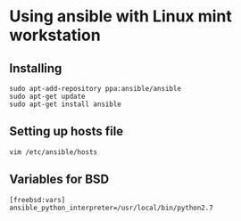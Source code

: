 # Using ansible with Linux mint workstation

## Installing
```
sudo apt-add-repository ppa:ansible/ansible
sudo apt-get update
sudo apt-get install ansible
```

## Setting up hosts file
```
vim /etc/ansible/hosts
```

## Variables for BSD
```
[freebsd:vars]
ansible_python_interpreter=/usr/local/bin/python2.7
```
